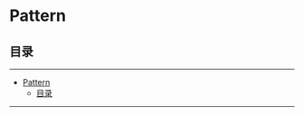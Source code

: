 # Pattern

## 目录

---

<!--ts-->
   * [Pattern](README.md#pattern)
      * [目录](README.md#目录)

<!-- Added by: runner, at: Tue May 24 04:54:04 UTC 2022 -->

<!--te-->

---
